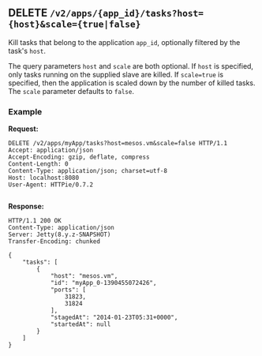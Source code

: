 ## DELETE `/v2/apps/{app_id}/tasks?host={host}&scale={true|false}`

Kill tasks that belong to the application `app_id`, optionally filtered by the task's `host`.

The query parameters `host` and `scale` are both optional.  If `host` is specified, only tasks running on the supplied slave are killed.  If `scale=true` is specified, then the application is scaled down by the number of killed tasks.  The `scale` parameter defaults to `false`.

### Example

**Request:**

```
DELETE /v2/apps/myApp/tasks?host=mesos.vm&scale=false HTTP/1.1
Accept: application/json
Accept-Encoding: gzip, deflate, compress
Content-Length: 0
Content-Type: application/json; charset=utf-8
Host: localhost:8080
User-Agent: HTTPie/0.7.2


```

**Response:**

```
HTTP/1.1 200 OK
Content-Type: application/json
Server: Jetty(8.y.z-SNAPSHOT)
Transfer-Encoding: chunked

{
    "tasks": [
        {
            "host": "mesos.vm", 
            "id": "myApp_0-1390455072426", 
            "ports": [
                31823, 
                31824
            ], 
            "stagedAt": "2014-01-23T05:31+0000", 
            "startedAt": null
        }
    ]
}
```

